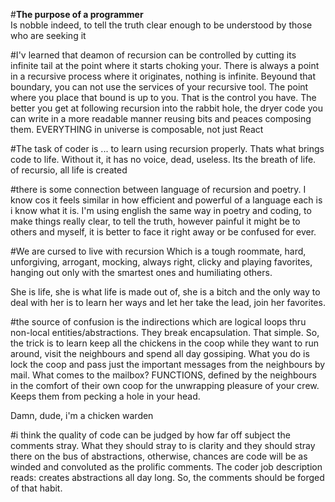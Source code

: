 #<strong>The purpose of a programmer</strong><br>
Is nobble indeed, to tell the truth clear enough to be understood by those who are seeking it

#I'v learned that deamon of recursion can be controlled 
by cutting its infinite tail at the point where it starts choking your. There is always a point in a recursive process where it originates, nothing is infinite. Beyound that boundary, you can not use the services of your recursive tool. The point where you place that bound is up to you. That is the control you have. The better you get at following recursion into the rabbit hole, the dryer code you can write in a more readable manner reusing bits and peaces composing them. EVERYTHING in universe is composable, not just React

#The task of coder is ...
to learn using recursion properly. Thats what brings code to life. Without it, it has no voice, dead, useless. Its the breath of life. of recursio, all life is created

#there is some connection between language of recursion and poetry. 
I know cos it feels similar in how efficient and powerful of a language each is
i know what it is. I'm using english the same way in poetry and coding, to make things really clear, to tell the truth, however painful it might be to others and myself, it is better to face it right away or be confused for ever.

#We are cursed to live with recursion
Which is a tough roommate, hard, unforgiving, arrogant, mocking, always right, clicky and playing favorites, hanging out only with the smartest ones and humiliating others. 

She is life, she is what life is made out of, she is a bitch and the only way to deal with her is to learn her ways and let her take the lead, join her favorites.

#the source of confusion is the indirections 
which are logical loops thru non-local entities/abstractions. They break encapsulation. That simple. So, the trick is to learn keep all the chickens in the coop while they want to run around, visit the neighbours and spend all day gossiping. What you do is lock the coop and pass just the important messages from the neighbours by mail. What comes to the mailbox? FUNCTIONS, defined by the neighbours in the comfort of their own coop for the unwrapping pleasure of your crew. Keeps them from pecking a hole in your head.

Damn, dude, i'm a chicken warden

#i think the quality of code can be judged by how far off subject the comments stray. 
What they should stray to is clarity and they should stray there on the bus of abstractions, otherwise, chances are code will be as winded and convoluted as the prolific comments.
The coder job description reads: creates abstractions all day long. So, the comments should be forged of that habit.
